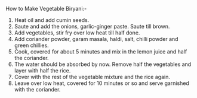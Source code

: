 How to Make Vegetable Biryani:-
1. Heat oil and add cumin seeds.
2. Saute and add the onions, garlic-ginger paste. Saute till brown.
3. Add vegetables, stir fry over low heat till half done.
4. Add coriander powder, garam masala, haldi, salt, chilli powder and green chillies.
5. Cook, covered for about 5 minutes and mix in the lemon juice and half the coriander.
6. The water should be absorbed by now. Remove half the vegetables and layer with half the rice.
7. Cover with the rest of the vegetable mixture and the rice again.
8. Leave over low heat, covered for 10 minutes or so and serve garnished with the coriander.